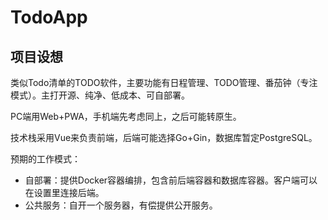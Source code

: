 # TodoApp

## 项目设想

类似Todo清单的TODO软件，主要功能有日程管理、TODO管理、番茄钟（专注模式）。主打开源、纯净、低成本、可自部署。

PC端用Web+PWA，手机端先考虑同上，之后可能转原生。

技术栈采用Vue来负责前端，后端可能选择Go+Gin，数据库暂定PostgreSQL。

预期的工作模式：

- 自部署：提供Docker容器编排，包含前后端容器和数据库容器。客户端可以在设置里连接后端。
- 公共服务：自开一个服务器，有偿提供公开服务。
